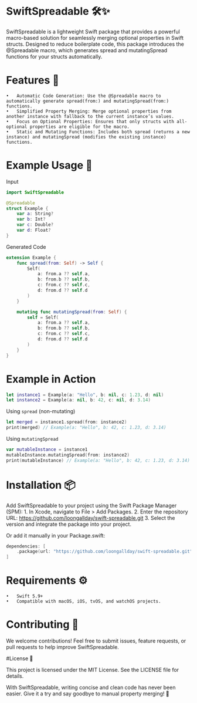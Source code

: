 # **SwiftSpreadable 🛠️✨**


SwiftSpreadable is a lightweight Swift package that provides a powerful macro-based solution for seamlessly merging optional properties in Swift structs. Designed to reduce boilerplate code, this package introduces the @Spreadable macro, which generates spread and mutatingSpread functions for your structs automatically.


# Features 🚀

	•	Automatic Code Generation: Use the @Spreadable macro to automatically generate spread(from:) and mutatingSpread(from:) functions.
	•	Simplified Property Merging: Merge optional properties from another instance with fallback to the current instance’s values.
	•	Focus on Optional Properties: Ensures that only structs with all-optional properties are eligible for the macro.
	•	Static and Mutating Functions: Includes both spread (returns a new instance) and mutatingSpread (modifies the existing instance) functions.


# Example Usage 📖

Input

```swift
import SwiftSpreadable

@Spreadable
struct Example {
    var a: String?
    var b: Int?
    var c: Double?
    var d: Float?
}
```

Generated Code

```swift
extension Example {
    func spread(from: Self) -> Self {
        Self(
            a: from.a ?? self.a,
            b: from.b ?? self.b,
            c: from.c ?? self.c,
            d: from.d ?? self.d
        )
    }

    mutating func mutatingSpread(from: Self) {
        self = Self(
            a: from.a ?? self.a,
            b: from.b ?? self.b,
            c: from.c ?? self.c,
            d: from.d ?? self.d
        )
    }
}
```

# Example in Action

```swift
let instance1 = Example(a: "Hello", b: nil, c: 1.23, d: nil)
let instance2 = Example(a: nil, b: 42, c: nil, d: 3.14)
```

Using `spread` (non-mutating)
```swift
let merged = instance1.spread(from: instance2)
print(merged) // Example(a: "Hello", b: 42, c: 1.23, d: 3.14)
```

Using `mutatingSpread`
```swift
var mutableInstance = instance1
mutableInstance.mutatingSpread(from: instance2)
print(mutableInstance) // Example(a: "Hello", b: 42, c: 1.23, d: 3.14)
```

# Installation 📦

Add SwiftSpreadable to your project using the Swift Package Manager (SPM):
	1.	In Xcode, navigate to File > Add Packages.
	2.	Enter the repository URL: https://github.com/loongallday/swift-spreadable.git
	3.	Select the version and integrate the package into your project.

Or add it manually in your Package.swift:

```swift
dependencies: [
    .package(url: "https://github.com/loongallday/swift-spreadable.git", from: "1.0.0")
]
```


# Requirements ⚙️

	•	Swift 5.9+
	•	Compatible with macOS, iOS, tvOS, and watchOS projects.


# Contributing 🤝

We welcome contributions! Feel free to submit issues, feature requests, or pull requests to help improve SwiftSpreadable.


#License 📄


This project is licensed under the MIT License. See the LICENSE file for details.

With SwiftSpreadable, writing concise and clean code has never been easier. Give it a try and say goodbye to manual property merging! 🎉
